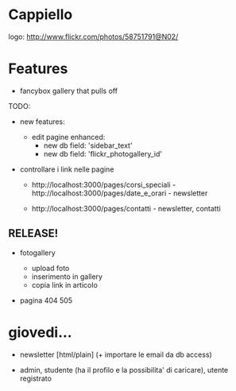 # Cappiello

logo:
http://www.flickr.com/photos/58751791@N02/


# Features

- fancybox gallery that pulls off 

TODO:

- new features: 
  - edit pagine enhanced:
    - new db field: 'sidebar_text'
    - new db field: 'flickr_photogallery_id'

- controllare i link nelle pagine
  - http://localhost:3000/pages/corsi_speciali - http://localhost:3000/pages/date_e_orari - newsletter

  - http://localhost:3000/pages/contatti - newsletter, contatti


## RELEASE!

- fotogallery
  - upload foto
  - inserimento in gallery
  - copia link in articolo

- pagina 404 505

# giovedi...

- newsletter [html/plain]  (+ importare le email da db access)

- admin, studente (ha il profilo e la possibilita' di caricare), utente registrato

